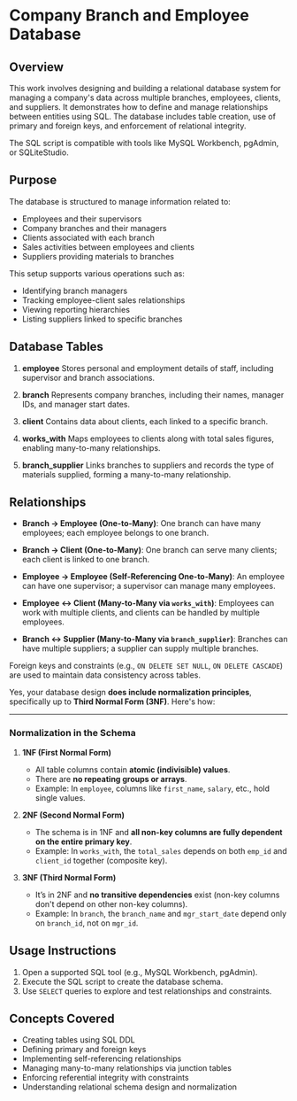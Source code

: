 # Company Branch and Employee Database

## Overview

This work involves designing and building a relational database system for managing a company's data across multiple branches, employees, clients, and suppliers. It demonstrates how to define and manage relationships between entities using SQL. The database includes table creation, use of primary and foreign keys, and enforcement of relational integrity.

The SQL script is compatible with tools like MySQL Workbench, pgAdmin, or SQLiteStudio.

## Purpose

The database is structured to manage information related to:

* Employees and their supervisors
* Company branches and their managers
* Clients associated with each branch
* Sales activities between employees and clients
* Suppliers providing materials to branches

This setup supports various operations such as:

* Identifying branch managers
* Tracking employee-client sales relationships
* Viewing reporting hierarchies
* Listing suppliers linked to specific branches

## Database Tables

1. **employee**
   Stores personal and employment details of staff, including supervisor and branch associations.

2. **branch**
   Represents company branches, including their names, manager IDs, and manager start dates.

3. **client**
   Contains data about clients, each linked to a specific branch.

4. **works\_with**
   Maps employees to clients along with total sales figures, enabling many-to-many relationships.

5. **branch\_supplier**
   Links branches to suppliers and records the type of materials supplied, forming a many-to-many relationship.

## Relationships

* **Branch → Employee (One-to-Many)**: One branch can have many employees; each employee belongs to one branch.

* **Branch → Client (One-to-Many)**: One branch can serve many clients; each client is linked to one branch.

* **Employee → Employee (Self-Referencing One-to-Many)**: An employee can have one supervisor; a supervisor can manage many employees.

* **Employee ↔ Client (Many-to-Many via `works_with`)**: Employees can work with multiple clients, and clients can be handled by multiple employees.

* **Branch ↔ Supplier (Many-to-Many via `branch_supplier`)**: Branches can have multiple suppliers; a supplier can supply multiple branches.

Foreign keys and constraints (e.g., `ON DELETE SET NULL`, `ON DELETE CASCADE`) are used to maintain data consistency across tables.

Yes, your database design **does include normalization principles**, specifically up to **Third Normal Form (3NF)**. Here's how:

---

###  **Normalization in the Schema**

1. **1NF (First Normal Form)** 

   * All table columns contain **atomic (indivisible) values**.
   * There are **no repeating groups or arrays**.
   * Example: In `employee`, columns like `first_name`, `salary`, etc., hold single values.

2. **2NF (Second Normal Form)**

   * The schema is in 1NF and **all non-key columns are fully dependent on the entire primary key**.
   * Example: In `works_with`, the `total_sales` depends on both `emp_id` and `client_id` together (composite key).

3. **3NF (Third Normal Form)** 

   * It’s in 2NF and **no transitive dependencies** exist (non-key columns don't depend on other non-key columns).
   * Example: In `branch`, the `branch_name` and `mgr_start_date` depend only on `branch_id`, not on `mgr_id`.



## Usage Instructions

1. Open a supported SQL tool (e.g., MySQL Workbench, pgAdmin).
2. Execute the SQL script to create the database schema.
3. Use `SELECT` queries to explore and test relationships and constraints.

## Concepts Covered

* Creating tables using SQL DDL
* Defining primary and foreign keys
* Implementing self-referencing relationships
* Managing many-to-many relationships via junction tables
* Enforcing referential integrity with constraints
* Understanding relational schema design and normalization



